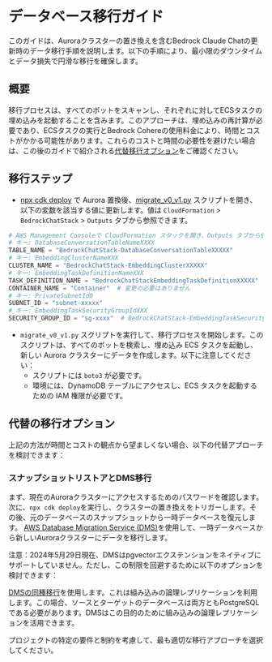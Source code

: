 # データベース移行ガイド

このガイドは、Auroraクラスターの置き換えを含むBedrock Claude Chatの更新時のデータ移行手順を説明します。以下の手順により、最小限のダウンタイムとデータ損失で円滑な移行を確保します。

## 概要

移行プロセスは、すべてのボットをスキャンし、それぞれに対してECSタスクの埋め込みを起動することを含みます。このアプローチは、埋め込みの再計算が必要であり、ECSタスクの実行とBedrock Cohereの使用料金により、時間とコストがかかる可能性があります。これらのコストと時間の必要性を避けたい場合は、この後のガイドで紹介される[代替移行オプション](#alternative-migration-options)をご確認ください。

## 移行ステップ

- [npx cdk deploy](../README.md#deploy-using-cdk) で Aurora 置換後、[migrate_v0_v1.py](./migrate_v0_v1.py) スクリプトを開き、以下の変数を該当する値に更新します。値は `CloudFormation` > `BedrockChatStack` > `Outputs` タブから参照できます。

```py
# AWS Management Consoleで CloudFormation スタックを開き、Outputs タブから値をコピーします。
# キー: DatabaseConversationTableNameXXXX
TABLE_NAME = "BedrockChatStack-DatabaseConversationTableXXXXX"
# キー: EmbeddingClusterNameXXX
CLUSTER_NAME = "BedrockChatStack-EmbeddingClusterXXXXX"
# キー: EmbeddingTaskDefinitionNameXXX
TASK_DEFINITION_NAME = "BedrockChatStackEmbeddingTaskDefinitionXXXXX"
CONTAINER_NAME = "Container"  # 変更の必要はありません
# キー: PrivateSubnetId0
SUBNET_ID = "subnet-xxxxx"
# キー: EmbeddingTaskSecurityGroupIdXXX
SECURITY_GROUP_ID = "sg-xxxx"  # BedrockChatStack-EmbeddingTaskSecurityGroupXXXXX
```

- `migrate_v0_v1.py` スクリプトを実行して、移行プロセスを開始します。このスクリプトは、すべてのボットを検索し、埋め込み ECS タスクを起動し、新しい Aurora クラスターにデータを作成します。以下に注意してください：
  - スクリプトには `boto3` が必要です。
  - 環境には、DynamoDB テーブルにアクセスし、ECS タスクを起動するための IAM 権限が必要です。

## 代替の移行オプション

上記の方法が時間とコストの観点から望ましくない場合、以下の代替アプローチを検討できます：

### スナップショットリストアとDMS移行

まず、現在のAuroraクラスターにアクセスするためのパスワードを確認します。次に、`npx cdk deploy`を実行し、クラスターの置き換えをトリガーします。その後、元のデータベースのスナップショットから一時データベースを復元します。
[AWS Database Migration Service (DMS)](https://aws.amazon.com/dms/)を使用して、一時データベースから新しいAuroraクラスターにデータを移行します。

注意：2024年5月29日現在、DMSはpgvectorエクステンションをネイティブにサポートしていません。ただし、この制限を回避するために以下のオプションを検討できます：

[DMSの同種移行](https://docs.aws.amazon.com/dms/latest/userguide/dm-migrating-data.html)を使用します。これは組み込みの論理レプリケーションを利用します。この場合、ソースとターゲットのデータベースは両方ともPostgreSQLである必要があります。DMSはこの目的のために組み込みの論理レプリケーションを活用できます。

プロジェクトの特定の要件と制約を考慮して、最も適切な移行アプローチを選択してください。